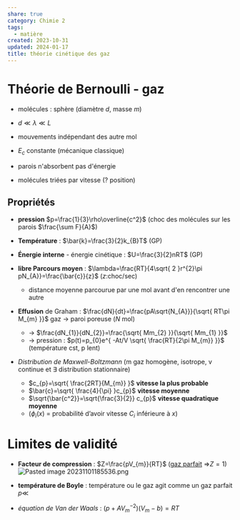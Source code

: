 ```yaml
---  
share: true  
category: Chimie 2  
tags:  
  - matière  
created: 2023-10-31  
updated: 2024-01-17  
title: théorie cinétique des gaz  
---  
```

  
# Théorie de Bernoulli - gaz  
  
- molécules : sphère (diamètre $d$, masse $m$)  
  
- $d\ll\lambda\ll L$  
  
- mouvements indépendant des autre mol  
  
- $E_{c}$ constante (mécanique classique)  
  
- parois n'absorbent pas d'énergie  
  
  
- molécules triées par vitesse (? position)  
## Propriétés  
  
- **pression** $p=\frac{1}{3}\rho\overline{c^2}$ (choc des molécules sur les parois $\frac{\sum F}{A}$)  
  
- **Température** : $\bar{k}=\frac{3}{2}k_{B}T$ (GP)  
  
- **Énergie interne** - énergie cinétique : $U=\frac{3}{2}nRT$ (GP)  
  
- **libre Parcours moyen** : $\lambda=\frac{RT}{4\sqrt{ 2 }r^{2}\pi pN_{A}}=\frac{\bar{c}}{z}$ ($z$:choc/sec)  
	- distance moyenne parcourue par une mol avant d'en rencontrer une autre  
  
- **Effusion** de Graham :  $\frac{dN}{dt}=\frac{pA\sqrt{N_{A}}}{\sqrt{ RT\pi M_{m} }}$ gaz → paroi poreuse ($N$ mol)  
	- →  $\frac{dN_{1}}{dN_{2}}=\frac{\sqrt{ Mm_{2} }}{\sqrt{ Mm_{1} }}$  
	- → pression : $p(t)=p_{0}e^{ -At/V \sqrt{ \frac{RT}{2\pi M_{m}} }}$ (température cst, p lent)  
  
- *Distribution de Maxwell-Boltzmann* (m gaz homogène, isotrope, v continue et $\exists$ distribution stationnaire)  
	- $c_{p}=\sqrt{ \frac{2RT}{M_{m}} }$      **vitesse la plus probable**  
	- $\bar{c}=\sqrt{ \frac{4}{\pi} }c_{p}$         **vitesse moyenne**  
	- $\sqrt{\bar{c^2}}=\sqrt{\frac{3}{2}} c_{p}$ **vitesse quadratique moyenne**  
	- ($\phi_{i}(x)$ = probabilité d’avoir vitesse $C_{i}$ inférieure à $x$)  
  
# Limites de validité  
  
- **Facteur de compression** : $Z=\frac{pV_{m}}{RT}$ ([gaz parfait](gaz%20parfait.md) ⇒$Z=1$)  
![Pasted image 20231101185536.png](Pasted%20image%2020231101185536.png)  
  
- **température de Boyle** : température ou le gaz agit comme un gaz parfait $p\ll$   
  
- *équation de Van der Waals* : $(p+AV^{-2}_{m})(V_{m}-b)=RT$  
